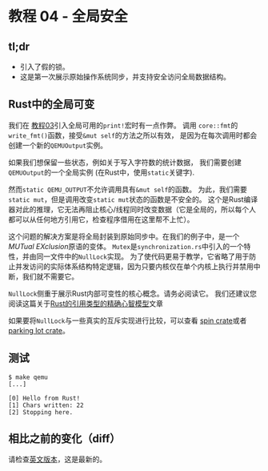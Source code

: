 # 教程 04 - 全局安全

## tl;dr

- 引入了假的锁。
- 这是第一次展示原始操作系统同步，并支持安全访问全局数据结构。

## Rust中的全局可变

我们在 [教程03]引入全局可用的`print!`宏时有一点作弊。 调用
`core::fmt`的`write_fmt()`函数，接受`&mut self`的方法之所以有效，
是因为在每次调用时都会创建一个新的`QEMUOutput`实例。

如果我们想保留一些状态，例如关于写入字符数的统计数据，
我们需要创建`QEMUOutput`的一个全局实例 (在Rust中，使用`static`关键字).

然而`static QEMU_OUTPUT`不允许调用具有`&mut self`的函数。
为此，我们需要`static mut`，但是调用改变`static mut`状态的函数是不安全的。
这个是Rust编译器对此的推理，它无法再阻止核心/线程同时改变数据（它是全局的，所以每个人都可以从任何地方引用它，检查程序借用在这里帮不上忙）。


这个问题的解决方案是将全局封装到原始同步中。在我们的例子中，是一个*MUTual EXclusion*原语的变体。
`Mutex`是`synchronization.rs`中引入的一个特性，并由同一文件中的`NullLock`实现。
为了使代码更易于教学，它省略了用于防止并发访问的实际体系结构特定逻辑，因为只要内核仅在单个内核上执行并禁用中断，我们就不需要它。

`NullLock`侧重于展示Rust内部可变性的核心概念。请务必阅读它。
我们还建议您阅读这篇关于[Rust的引用类型的精确心智模型]文章

如果要将`NullLock`与一些真实的互斥实现进行比较，可以查看
[spin crate]或者[parking lot crate]。

[教程03]: ../03_hacky_hello_world
[内部可变性]: https://doc.rust-lang.org/std/cell/index.html
[Rust的引用类型的精确心智模型]: https://docs.rs/dtolnay/0.0.6/dtolnay/macro._02__reference_types.html
[spin crate]: https://github.com/mvdnes/spin-rs
[parking lot crate]: https://github.com/Amanieu/parking_lot

## 测试

```console
$ make qemu
[...]

[0] Hello from Rust!
[1] Chars written: 22
[2] Stopping here.
```

## 相比之前的变化（diff）
请检查[英文版本](README.md#diff-to-previous)，这是最新的。
